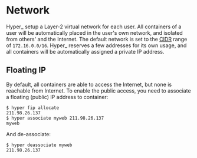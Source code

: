 # Network

Hyper_ setup a Layer-2 virtual network for each user. All containers of a user will be automatically placed in the user's own network, and isolated from others' and the Internet. The default network is set to the [CIDR](https://en.wikipedia.org/wiki/Classless_Inter-Domain_Routing) range of `172.16.0.0/16`. Hyper_ reserves a few addresses for its own usage, and all containers will be automatically assigned a private IP address.

## Floating IP

By default, all containers are able to access the Internet, but none is reachable from Internet. To enable the public access, you need to associate a floating (public) IP address to container:

    $ hyper fip allocate
    211.98.26.137
    $ hyper associate myweb 211.98.26.137
    myweb
    
And de-associate:

    $ hyper deassociate myweb
    211.98.26.137
